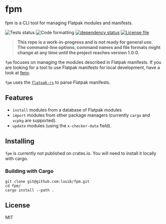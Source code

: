 # fpm
fpm is a CLI tool for managing Flatpak modules and manifests.

![Tests status](https://github.com/louib/fpm/workflows/tests/badge.svg)
![Code formatting](https://github.com/louib/fpm/workflows/formatting/badge.svg)
[![dependency status](https://deps.rs/repo/github/louib/fpm/status.svg)](https://deps.rs/repo/github/louib/fpm)
[![License file](https://img.shields.io/github/license/louib/fpm)](https://github.com/louib/fpm/blob/master/LICENSE)

> **This repo is a work-in-progress and is not ready for general use.
  The command-line options, command names and file formats might change
  at any time until the project reaches version 1.0.0.**

`fpm` focuses on managing the modules described in Flatpak manifests. If you are
looking for a tool to use Flatpak manifests for local development, have a
look at [fenv](https://gitlab.gnome.org/ZanderBrown/fenv).

`fpm` uses the [`flatpak-rs`](https://github.com/louib/flatpak-rs) to parse
Flatpak manifests.

## Features
* `install` modules from a database of Flatpak modules
* `import` modules from other package managers (currently `cargo` and `vcpkg` are supported).
* `update` modules (using the `x-checker-data` field).

## Installing
`fpm` is currently not published on crates.io. You will need to install it locally with cargo.

### Building with Cargo
```
git clone git@github.com:louib/fpm.git
cd fpm/
cargo install --path .
```

## License
MIT

